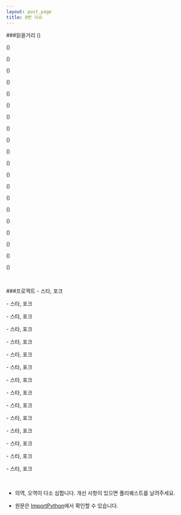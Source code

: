 ```yaml
---
layout: post_page
title: 0번 이슈
---
```


###읽을거리
<a href="" target="_blank"></a> ()



<a href="" target="_blank"></a> ()



<a href="" target="_blank"></a> ()



<a href="" target="_blank"></a> ()



<a href="" target="_blank"></a> ()



<a href="" target="_blank"></a> ()



<a href="" target="_blank"></a> ()



<a href="" target="_blank"></a> ()



<a href="" target="_blank"></a> ()



<a href="" target="_blank"></a> ()



<a href="" target="_blank"></a> ()



<a href="" target="_blank"></a> ()



<a href="" target="_blank"></a> ()



<a href="" target="_blank"></a> ()



<a href="" target="_blank"></a> ()



<a href="" target="_blank"></a> ()



<a href="" target="_blank"></a> ()



<a href="" target="_blank"></a> ()



<a href="" target="_blank"></a> ()



<a href="" target="_blank"></a> ()



<a href="" target="_blank"></a> ()



<br />

###프로젝트
<a href="" target="_blank"></a> -  스타,  포크



<a href="" target="_blank"></a> -  스타,  포크



<a href="" target="_blank"></a> -  스타,  포크



<a href="" target="_blank"></a> -  스타,  포크



<a href="" target="_blank"></a> -  스타,  포크



<a href="" target="_blank"></a> -  스타,  포크



<a href="" target="_blank"></a> -  스타,  포크



<a href="" target="_blank"></a> -  스타,  포크



<a href="" target="_blank"></a> -  스타,  포크



<a href="" target="_blank"></a> -  스타,  포크



<a href="" target="_blank"></a> -  스타,  포크



<a href="" target="_blank"></a> -  스타,  포크



<a href="" target="_blank"></a> -  스타,  포크



<a href="" target="_blank"></a> -  스타,  포크



<a href="" target="_blank"></a> -  스타,  포크



<br />

* 의역, 오역이 다소 심합니다. 개선 사항이 있으면 풀리퀘스트를 날려주세요.

* 원문은 <a href="http://importpython.com/newsletter/no/0/" target="_blank">ImportPython</a>에서 확인할 수 있습니다.